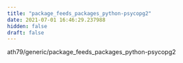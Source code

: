 ```yaml
---
title: "package_feeds_packages_python-psycopg2"
date: 2021-07-01 16:46:29.237988
hidden: false
draft: false
---
```


ath79/generic/package_feeds_packages_python-psycopg2

